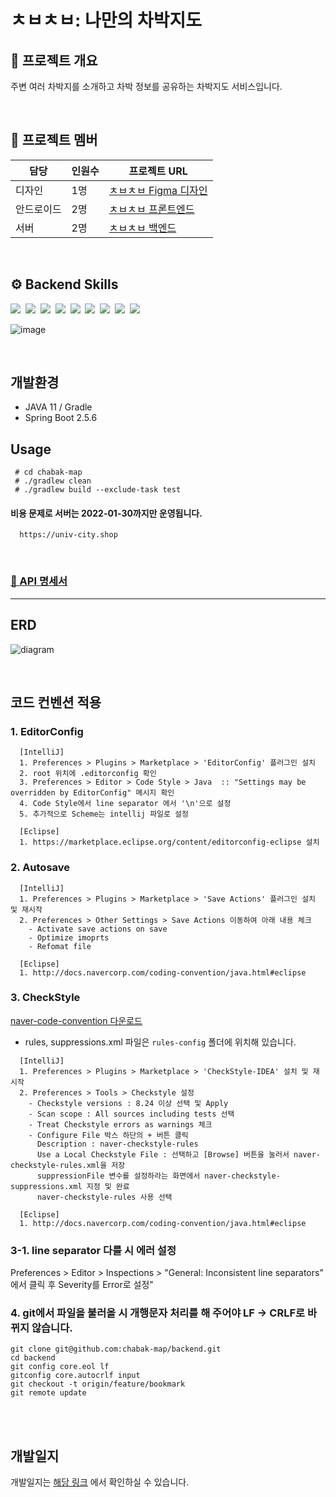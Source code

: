 # ㅊㅂㅊㅂ: 나만의 차박지도

## 📑 프로젝트 개요
주변 여러 차박지를 소개하고 차박 정보를 공유하는 차박지도 서비스입니다.  

<br />

## 🌱 프로젝트 멤버
|담당|인원수|프로젝트 URL| 
|---|---|---|
|디자인|1명|[ㅊㅂㅊㅂ Figma 디자인](https://www.figma.com/file/OJhobFAs7K0uEcUL72wZat/%EC%B0%A8%EB%B0%95?node-id=0%3A1)|
|안드로이드|2명|[ㅊㅂㅊㅂ 프론트엔드](https://github.com/chabak-map/frontend)|  
|서버|2명|[ㅊㅂㅊㅂ 백엔드](https://github.com/chabak-map/backend)|

<br />

## ⚙ Backend Skills
<p>
  <img src="https://img.shields.io/badge/-SpringBoot-blue"/>&nbsp
  <img src="https://img.shields.io/badge/-AWS-yellow"/>&nbsp
  <img src="https://img.shields.io/badge/-SpringBatch-green"/>&nbsp
  <img src="https://img.shields.io/badge/-Nginx-brightgreen"/>&nbsp
  <img src="https://img.shields.io/badge/-MySQL-blue"/>&nbsp
  <img src="https://img.shields.io/badge/-Redis-red"/>&nbsp
  <img src="https://img.shields.io/badge/-Git Action-lightgrey"/>&nbsp
  <img src="https://img.shields.io/badge/-JWT-orange"/>&nbsp
  <img src="https://img.shields.io/badge/-JPA-grey"/>&nbsp
</p> 

![image](https://user-images.githubusercontent.com/70880695/142659006-a443981b-8dd2-4560-8157-75d20d0e8ef9.png)


<br />

## 개발환경
- JAVA 11 / Gradle
- Spring Boot 2.5.6

## Usage
```shell
 # cd chabak-map
 # ./gradlew clean
 # ./gradlew build --exclude-task test 
```

#### 비용 문제로 서버는 2022-01-30까지만 운영됩니다.
```
  https://univ-city.shop
```

<br />

### [📔 API 명세서](https://docs.google.com/spreadsheets/d/1CAUGx_R49infGViDuEJqjZczTnQG_Ay6hiHIZNiUPO8/edit?usp=sharing)

- - -

## ERD
![diagram](https://user-images.githubusercontent.com/70880695/148759514-4b92895b-8f6f-40a7-a694-ceb6a288b55e.png)

<br >

## 코드 컨벤션 적용 
### 1. EditorConfig
```shell
  [IntelliJ]
  1. Preferences > Plugins > Marketplace > 'EditorConfig' 플러그인 설치 
  2. root 위치에 .editorconfig 확인
  3. Preferences > Editor > Code Style > Java  :: "Settings may be overridden by EditorConfig" 메시지 확인
  4. Code Style에서 line separator 에서 '\n'으로 설정
  5. 추가적으로 Scheme는 intellij 파일로 설정
  
  [Eclipse]
  1. https://marketplace.eclipse.org/content/editorconfig-eclipse 설치
```
### 2. Autosave
```shell
  [IntelliJ]
  1. Preferences > Plugins > Marketplace > 'Save Actions' 플러그인 설치 및 재시작
  2. Preferences > Other Settings > Save Actions 이동하여 아래 내용 체크
    - Activate save actions on save
    - Optimize imoprts
    - Refomat file
    
  [Eclipse]
  1. http://docs.navercorp.com/coding-convention/java.html#eclipse
```
### 3. CheckStyle
[naver-code-convention 다운로드](https://github.com/naver/hackday-conventions-java/tree/master/rule-config)
- rules, suppressions.xml 파일은 `rules-config` 폴더에 위치해 있습니다. 
```shell
  [IntelliJ]
  1. Preferences > Plugins > Marketplace > 'CheckStyle-IDEA' 설치 및 재시작
  2. Preferences > Tools > Checkstyle 설정
    - Checkstyle versions : 8.24 이상 선택 및 Apply
    - Scan scope : All sources including tests 선택 
    - Treat Checkstyle errors as warnings 체크
    - Configure File 박스 하단의 + 버튼 클릭
      Description : naver-checkstyle-rules
      Use a Local Checkstyle File : 선택하고 [Browse] 버튼을 눌러서 naver-checkstyle-rules.xml을 저장
      suppressionFile 변수를 설정하라는 화면에서 naver-checkstyle-suppressions.xml 지정 및 완료
      naver-checkstyle-rules 사용 선택
    
  [Eclipse]
  1. http://docs.navercorp.com/coding-convention/java.html#eclipse
```

### 3-1. line separator 다를 시 에러 설정
Preferences > Editor > Inspections > "General: Inconsistent line separators" 에서 클릭 후 Severity를 Error로 설정"

### 4. git에서 파일을 불러올 시 개행문자 처리를 해 주어야 LF -> CRLF로 바뀌지 않습니다.
```shell
git clone git@github.com:chabak-map/backend.git
cd backend
git config core.eol lf
gitconfig core.autocrlf input
git checkout -t origin/feature/bookmark
git remote update
```

<br />
<br />

## 개발일지
개발일지는 [해당 링크](https://github.com/chabak-map/backend/blob/master/%EA%B0%9C%EB%B0%9C%EC%9D%BC%EC%A7%80%5Bhjun-park%5D.md) 에서 확인하실 수 있습니다. 

